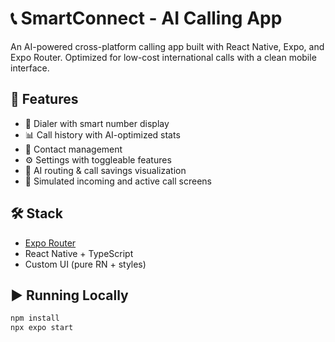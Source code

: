 # 📞 SmartConnect - AI Calling App

An AI-powered cross-platform calling app built with React Native, Expo, and Expo Router. Optimized for low-cost international calls with a clean mobile interface.

## 🚀 Features

- 📱 Dialer with smart number display
- 📊 Call history with AI-optimized stats
- 📇 Contact management
- ⚙️ Settings with toggleable features
- 🧠 AI routing & call savings visualization
- 🔴 Simulated incoming and active call screens

## 🛠️ Stack

- [Expo Router](https://expo.dev/router)
- React Native + TypeScript
- Custom UI (pure RN + styles)

## ▶️ Running Locally

```bash
npm install
npx expo start
